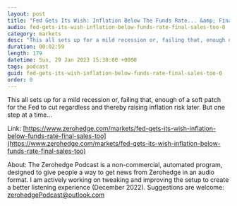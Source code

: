 ```yaml
---
layout: post
title: "Fed Gets Its Wish: Inflation Below The Funds Rate... &amp; Final Sales Too!"
audio: fed-gets-its-wish-inflation-below-funds-rate-final-sales-too-0
category: markets
desc: "This all sets up for a mild recession or, failing that, enough of a soft patch for the Fed to cut regardless and thereby raising inflation risk later. But one step at a time..."
duration: 00:02:59
length: 179
datetime: Sun, 29 Jan 2023 15:30:00 +0000
tags: podcast
guid: fed-gets-its-wish-inflation-below-funds-rate-final-sales-too-0
order: 0
---
```

This all sets up for a mild recession or, failing that, enough of a soft patch for the Fed to cut regardless and thereby raising inflation risk later. But one step at a time...

Link: [https://www.zerohedge.com/markets/fed-gets-its-wish-inflation-below-funds-rate-final-sales-too](https://www.zerohedge.com/markets/fed-gets-its-wish-inflation-below-funds-rate-final-sales-too)

About: The Zerohedge Podcast is a non-commercial, automated program, designed to give people a way to get news from Zerohedge in an audio format.  I am actively working on tweaking and improving the setup to create a better listening experience (December 2022).  Suggestions are welcome: [zerohedgePodcast@outlook.com](mailto:zerohedgePodcast@outlook.com)